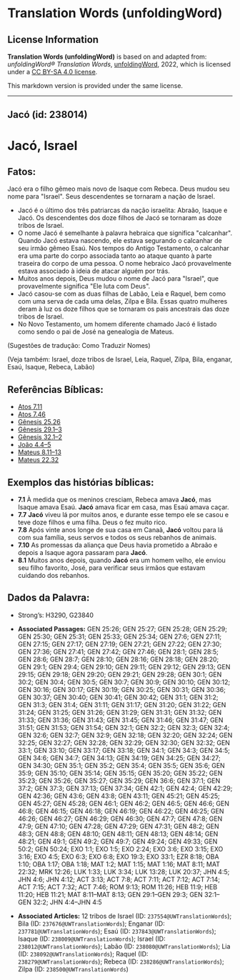 # Translation Words (unfoldingWord)

## License Information

**Translation Words (unfoldingWord)** is based on and adapted from: _unfoldingWord® Translation Words_, [unfoldingWord](https://unfoldingword.org/utw), 2022, which is licensed under a [CC BY-SA 4.0 license](https://creativecommons.org/licenses/by-sa/4.0/legalcode.en).

This markdown version is provided under the same license.



--------------------------------

## Jacó (id: 238014)

Jacó, Israel
============

Fatos:
------

Jacó era o filho gêmeo mais novo de Isaque com Rebeca. Deus mudou seu nome para "Israel". Seus descendentes se tornaram a nação de Israel.

* Jacó é o último dos três patriarcas da nação israelita: Abraão, Isaque e Jacó. Os descendentes dos doze filhos de Jacó se tornaram as doze tribos de Israel.
* O nome Jacó é semelhante à palavra hebraica que significa "calcanhar". Quando Jacó estava nascendo, ele estava segurando o calcanhar de seu irmão gêmeo Esaú. Nos tempos do Antigo Testamento, o calcanhar era uma parte do corpo associada tanto ao ataque quanto à parte traseira do corpo de uma pessoa. O nome hebraico Jacó provavelmente estava associado à ideia de atacar alguém por trás.
* Muitos anos depois, Deus mudou o nome de Jacó para "Israel", que provavelmente significa "Ele luta com Deus".
* Jacó casou\-se com as duas filhas de Labão, Leia e Raquel, bem como com uma serva de cada uma delas, Zilpa e Bila. Essas quatro mulheres deram à luz os doze filhos que se tornaram os pais ancestrais das doze tribos de Israel.
* No Novo Testamento, um homem diferente chamado Jacó é listado como sendo o pai de José na genealogia de Mateus.

(Sugestões de tradução: Como Traduzir Nomes)

(Veja também: Israel, doze tribos de Israel, Leia, Raquel, Zilpa, Bila, enganar, Esaú, Isaque, Rebeca, Labão)

Referências Bíblicas:
---------------------

* [Atos 7\.11](https://ref.ly/Acts7:11)
* [Atos 7\.46](https://ref.ly/Acts7:46)
* [Gênesis 25\.26](https://ref.ly/Gen25:26)
* [Gênesis 29\.1–3](https://ref.ly/Gen29:1-Gen29:3)
* [Gênesis 32\.1–2](https://ref.ly/Gen32:1-Gen32:2)
* [João 4\.4–5](https://ref.ly/John4:4-John4:5)
* [Mateus 8\.11–13](https://ref.ly/Matt8:11-Matt8:13)
* [Mateus 22\.32](https://ref.ly/Matt22:32)

Exemplos das histórias bíblicas:
--------------------------------

* **7\.1** À medida que os meninos cresciam, Rebeca amava **Jacó**, mas Isaque amava Esaú. **Jacó** amava ficar em casa, mas Esaú amava caçar.
* **7\.7** **Jacó** viveu lá por muitos anos, e durante esse tempo ele se casou e teve doze filhos e uma filha. Deus o fez muito rico.
* **7\.8** Após vinte anos longe de sua casa em Canaã, **Jacó** voltou para lá com sua família, seus servos e todos os seus rebanhos de animais.
* **7\.10** As promessas da aliança que Deus havia prometido a Abraão e depois a Isaque agora passaram para **Jacó**.
* **8\.1** Muitos anos depois, quando **Jacó** era um homem velho, ele enviou seu filho favorito, José, para verificar seus irmãos que estavam cuidando dos rebanhos.

Dados da Palavra:
-----------------

* Strong’s: H3290, G23840

* **Associated Passages:** GEN 25:26; GEN 25:27; GEN 25:28; GEN 25:29; GEN 25:30; GEN 25:31; GEN 25:33; GEN 25:34; GEN 27:6; GEN 27:11; GEN 27:15; GEN 27:17; GEN 27:19; GEN 27:21; GEN 27:22; GEN 27:30; GEN 27:36; GEN 27:41; GEN 27:42; GEN 27:46; GEN 28:1; GEN 28:5; GEN 28:6; GEN 28:7; GEN 28:10; GEN 28:16; GEN 28:18; GEN 28:20; GEN 29:1; GEN 29:4; GEN 29:10; GEN 29:11; GEN 29:12; GEN 29:13; GEN 29:15; GEN 29:18; GEN 29:20; GEN 29:21; GEN 29:28; GEN 30:1; GEN 30:2; GEN 30:4; GEN 30:5; GEN 30:7; GEN 30:9; GEN 30:10; GEN 30:12; GEN 30:16; GEN 30:17; GEN 30:19; GEN 30:25; GEN 30:31; GEN 30:36; GEN 30:37; GEN 30:40; GEN 30:41; GEN 30:42; GEN 31:1; GEN 31:2; GEN 31:3; GEN 31:4; GEN 31:11; GEN 31:17; GEN 31:20; GEN 31:22; GEN 31:24; GEN 31:25; GEN 31:26; GEN 31:29; GEN 31:31; GEN 31:32; GEN 31:33; GEN 31:36; GEN 31:43; GEN 31:45; GEN 31:46; GEN 31:47; GEN 31:51; GEN 31:53; GEN 31:54; GEN 32:1; GEN 32:2; GEN 32:3; GEN 32:4; GEN 32:6; GEN 32:7; GEN 32:9; GEN 32:18; GEN 32:20; GEN 32:24; GEN 32:25; GEN 32:27; GEN 32:28; GEN 32:29; GEN 32:30; GEN 32:32; GEN 33:1; GEN 33:10; GEN 33:17; GEN 33:18; GEN 34:1; GEN 34:3; GEN 34:5; GEN 34:6; GEN 34:7; GEN 34:13; GEN 34:19; GEN 34:25; GEN 34:27; GEN 34:30; GEN 35:1; GEN 35:2; GEN 35:4; GEN 35:5; GEN 35:6; GEN 35:9; GEN 35:10; GEN 35:14; GEN 35:15; GEN 35:20; GEN 35:22; GEN 35:23; GEN 35:26; GEN 35:27; GEN 35:29; GEN 36:6; GEN 37:1; GEN 37:2; GEN 37:3; GEN 37:13; GEN 37:34; GEN 42:1; GEN 42:4; GEN 42:29; GEN 42:36; GEN 43:6; GEN 43:8; GEN 43:11; GEN 45:21; GEN 45:25; GEN 45:27; GEN 45:28; GEN 46:1; GEN 46:2; GEN 46:5; GEN 46:6; GEN 46:8; GEN 46:15; GEN 46:18; GEN 46:19; GEN 46:22; GEN 46:25; GEN 46:26; GEN 46:27; GEN 46:29; GEN 46:30; GEN 47:7; GEN 47:8; GEN 47:9; GEN 47:10; GEN 47:28; GEN 47:29; GEN 47:31; GEN 48:2; GEN 48:3; GEN 48:8; GEN 48:10; GEN 48:11; GEN 48:13; GEN 48:14; GEN 48:21; GEN 49:1; GEN 49:2; GEN 49:7; GEN 49:24; GEN 49:33; GEN 50:2; GEN 50:24; EXO 1:1; EXO 1:5; EXO 2:24; EXO 3:6; EXO 3:15; EXO 3:16; EXO 4:5; EXO 6:3; EXO 6:8; EXO 19:3; EXO 33:1; EZR 8:18; OBA 1:10; OBA 1:17; OBA 1:18; MAT 1:2; MAT 1:15; MAT 1:16; MAT 8:11; MAT 22:32; MRK 12:26; LUK 1:33; LUK 3:34; LUK 13:28; LUK 20:37; JHN 4:5; JHN 4:6; JHN 4:12; ACT 3:13; ACT 7:8; ACT 7:11; ACT 7:12; ACT 7:14; ACT 7:15; ACT 7:32; ACT 7:46; ROM 9:13; ROM 11:26; HEB 11:9; HEB 11:20; HEB 11:21; MAT 8:11–MAT 8:13; GEN 29:1–GEN 29:3; GEN 32:1–GEN 32:2; JHN 4:4–JHN 4:5
* **Associated Articles:** 12 tribos de Israel (ID: `237554@UWTranslationWords`); Bila (ID: `237676@UWTranslationWords`); Enganar (ID: `237781@UWTranslationWords`); Esaú (ID: `237843@UWTranslationWords`); Isaque (ID: `238009@UWTranslationWords`); Israel (ID: `238012@UWTranslationWords`); Labão (ID: `238080@UWTranslationWords`); Lia (ID: `238092@UWTranslationWords`); Raquel (ID: `238279@UWTranslationWords`); Rebeca (ID: `238286@UWTranslationWords`); Zilpa (ID: `238500@UWTranslationWords`)

